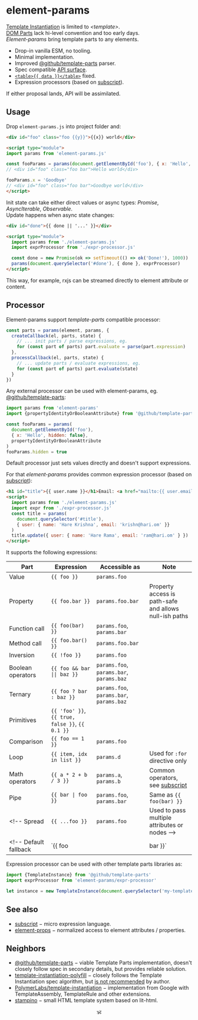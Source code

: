 # element-params

[Template Instantiation](https://github.com/w3c/webcomponents/blob/gh-pages/proposals/Template-Instantiation.md) is limited to _\<template\>_.<br/>
[DOM Parts](https://github.com/WICG/webcomponents/blob/gh-pages/proposals/DOM-Parts.md) lack hi-level convention and too early days.<br/>
_Element-params_ bring template parts to any elements.

- Drop-in vanilla ESM, no tooling.
- Minimal implementation.
- Improved [@github/template-parts](https://github.com/github/template-parts) parser.
- Spec compatible [API surface](./src/api.js).
- [`<table>{{ data }}</table>`](https://github.com/domenic/template-parts/issues/2) fixed.
- Expression processors (based on [subscript](https://github.com/spectjs/subscript)).
<!-- - [`<svg width={{ width }}>`](https://github.com/github/template-parts/issues/26) and other cases fixed. -->

If either proposal lands, API will be assimilated.

## Usage

Drop `element-params.js` into project folder and:

```html
<div id="foo" class="foo {{y}}">{{x}} world</div>

<script type="module">
import params from 'element-params.js'

const fooParams = params(document.getElementById('foo'), { x: 'Hello', y: 'bar'})
// <div id="foo" class="foo bar">Hello world</div>

fooParams.x = 'Goodbye'
// <div id="foo" class="foo bar">Goodbye world</div>
</script>
```

Init state can take either direct values or async types: _Promise_, _AsyncIterable_, _Observable_.<br/>
Update happens when async state changes:

```html
<div id="done">{{ done || '...' }}</div>

<script type="module">
  import params from './element-params.js'
  import exprProcessor from './expr-processor.js'

  const done = new Promise(ok => setTimeout(() => ok('Done!'), 1000))
  params(document.querySelector('#done'), { done }, exprProcessor)
</script>
```

This way, for example, rxjs can be streamed directly to element attribute or content.

## Processor

Element-params support _template-parts_ compatible processor:
```js
const parts = params(element, params, {
  createCallback(el, parts, state) {
    // ... init parts / parse expressions, eg.
    for (const part of parts) part.evaluate = parse(part.expression)
  },
  processCallback(el, parts, state) {
    // ... update parts / evaluate expressions, eg.
    for (const part of parts) part.evaluate(state)
  }
})
```

Any external processor can be used with element-params, eg. [@github/template-parts](https://github.com/github/template-parts):

```js
import params from 'element-params'
import {propertyIdentityOrBooleanAttribute} from '@github/template-parts'

const fooParams = params(
  document.getElementById('foo'),
  { x: 'Hello', hidden: false},
  propertyIdentityOrBooleanAttribute
)
fooParams.hidden = true
```

Default processor just sets values directly and doesn't support expressions.
<!--
```js
export default {
  processCallback(instance, parts, state) {
    if (!state) return
    for (const part of parts) if (part.expression in state) part.value = state[part.expression]
  }
}
``` -->

For that _element-params_ provides common expression processor (based on [subscript](https://github.com/spectjs/subscript)):

```html
<h1 id="title">{{ user.name }}</h1>Email: <a href="mailto:{{ user.email }}">{{ user.email }}</a>
<script>
  import params from './element-params.js'
  import expr from './expr-processor.js'
  const title = params(
    document.querySelector('#title'),
    { user: { name: 'Hare Krishna', email: 'krishn@hari.om' }}
  )
  title.update({ user: { name: 'Hare Rama', email: 'ram@hari.om' } })
</script>
```

It supports the following expressions:

Part | Expression | Accessible as | Note
---|---|---|---
Value | `{{ foo }}` | `params.foo` |
Property | `{{ foo.bar }}` | `params.foo.bar` | Property access is path-safe and allows null-ish paths
Function call | `{{ foo(bar) }}` | `params.foo`, `params.bar` |
Method call | `{{ foo.bar() }}` | `params.foo.bar` |
Inversion | `{{ !foo }}` | `params.foo` |
Boolean operators | `{{ foo && bar \|\| baz }}` | `params.foo`, `params.bar`, `params.baz` |
Ternary | `{{ foo ? bar : baz }}` | `params.foo`, `params.bar`, `params.baz` |
Primitives | `{{ 'foo' }}`, `{{ true, false }}`, `{{ 0.1 }}` | |
Comparison | `{{ foo == 1 }}` | `params.foo` |
Loop | `{{ item, idx in list }}` | `params.d` | Used for `:for` directive only
Math operators | `{{ a * 2 + b / 3 }}` | `params.a`, `params.b` | Common operators, see [subscript](https://github.com/spectjs/subscript)
Pipe | `{{ bar \| foo }}` | `params.foo`, `params.bar` | Same as `{{ foo(bar) }}`
<!-- Spread | `{{ ...foo }}` | `params.foo` | Used to pass multiple attributes or nodes -->
<!-- Default fallback | `{{ foo || bar }}` | `params.foo`, `params.bar` | -->


Expression processor can be used with other template parts libraries as:

```js
import {TemplateInstance} from '@github/template-parts'
import exprProcessor from 'element-params/expr-processor'

let instance = new TemplateInstance(document.querySelector('my-template'), {}, exprProcessor)
```

<!--
### Loops

Iteration is organized via `:for` directive:

```html
<ul>
  <li :for="{{ item, index in items }}" id="item-{{ index }}">{{ item.text }}</li>
</ul>
```

Note that `index` starts with `1`, not `0`.

Cases:

```html
<li :for="{{ item, index in array }}">
<li :for="{{ key, value, index in object }}">
<li :for="{{ count in number }}">
```

### Conditions

Conditionals can be organized either as ternary template part or via `:if`, `:else-if`, `:else` directives.

For text variants ternary operator is shorter:

```html
<span>Status: {{ status === 0 ? 'Active' : 'Inactive' }}</span>
```

To optionally display an element, use `:if`-`:else-if`-`:else`:

```html
<span :if="{{ status === 0 }}">Inactive</span>
<span :else-if="{{ status === 1 }}">Active</span>
<span :else>Finished</span>
```
-->


## See also

* [subscript](https://github.com/spectjs/subscript) − micro expression language.
* [element-props](https://github.com/spectjs/element-props) − normalized access to element attributes / properties.
<!-- * [define-element](https://github.com/spectjs/define-element) − declarative custom elements. -->

## Neighbors

* [@github/template-parts](https://github.com/github/template-parts) − viable Template Parts implementation, doesn't closely follow spec in secondary details, but provides reliable solution.
* [template-instantiation-polyfill](https://github.com/bennypowers/template-instantiation-polyfill#readme) − closely follows the Template Instantiation spec algorithm, but [is not recommended](https://github.com/bennypowers/template-instantiation-polyfill/pull/2#issuecomment-1004110993) by author.
* [PolymerLabs/template-instantiation](https://github.com/PolymerLabs/template-instantiation) − implementation from Google with TemplateAssembly, TemplateRule and other extensions.
* [stampino](https://www.npmjs.com/package/stampino) − small HTML template system based on lit-html.

<p align="center">🕉<p>
